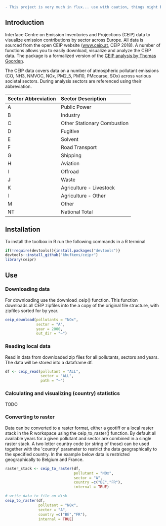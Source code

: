 ```diff
- This project is very much in flux... use with caution, things might break!
```

## Introduction

Interface Centre on Emission Inventories and Projections (CEIP) data to visualize emission contributions by sector across Europe. All data is sourced from the open CEIP website (www.ceip.at, CEIP 2018). A number of functions allows you to easily download, visualize and analyze the CEIP data. The package is a formalized version of the [CEIP analysis by Thomas Goorden](https://github.com/tgoorden/ceipr-report).

The CEIP data covers data on a number of atmospheric pollutant emissions (CO, NH3, NMVOC, NOx, PM2_5, PM10, PMcoarse, SOx) across various societal sectors. During analysis sectors are referenced using their abbreviation.

| Sector Abbreviation | Sector Description |
|:--------------------|:-------------------|
| A | Public Power |
| B | Industry |
| C | Other Stationary Combustion |
| D | Fugitive |
| E | Solvent |
| F | Road Transport |
| G | Shipping |
| H | Aviation |
| I | Offroad |
| J | Waste |
| K | Agriculture - Livestock |
| l | Agriculture - Other |
| M | Other |
| NT | National Total |

## Installation

To install the toolbox in R run the following commands in a R terminal

```r
if(!require(devtools)){install.packages("devtools")}
devtools::install_github("khufkens/ceipr")
library(ceipr)
```

## Use

### Downloading data

For downloading use the download_ceip() function. This function downloads all CEIP zipfiles into the a copy of the original file structure, with zipfiles sorted for by year.

```r
ceip_download(pollutants = "NOx",
              sector = "A",
              year = 2000,
              out_dir = "~")
```

### Reading local data

Read in data from downloaded zip files for all pollutants, sectors and years. The data will be stored into a dataframe df.

```r
df <- ceip_read(pollutant = "ALL",
                sector = "ALL",
                path = "~")
```

### Calculating and visualizing (country) statistics

TODO

### Converting to raster

Data can be converted to a raster format, either a geotiff or a local raster stack in the R workspace using the ceip_to_raster() function. By default all available years for a given pollutant and sector are combined in a single raster stack. A two letter country code (or string of those) can be used together with the 'country' parameter to restrict the data geographically to the specified country. In the example below data is restricted geographically to Belgium and France.

```r
raster_stack <- ceip_to_raster(df, 
                               pollutant = "NOx",
                               sector = "A",
                               country =c("BE","FR"),
                               internal = TRUE)

# write data to file on disk                               
ceip_to_raster(df, 
               pollutant = "NOx",
               sector = "A",
               country =c("BE","FR"),
               internal = TRUE)
```



